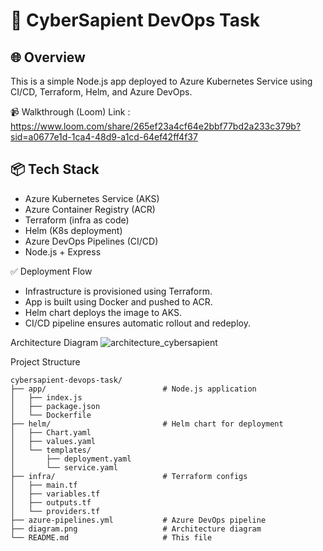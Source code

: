 # 🚀 CyberSapient DevOps Task

## 🌐 Overview

This is a simple Node.js app deployed to Azure Kubernetes Service using CI/CD, Terraform, Helm, and Azure DevOps.

📹 Walkthrough (Loom)
Link : https://www.loom.com/share/265ef23a4cf64e2bbf77bd2a233c379b?sid=a0677e1d-1ca4-48d9-a1cd-64ef42ff4f37

## 📦 Tech Stack

- Azure Kubernetes Service (AKS)
- Azure Container Registry (ACR)
- Terraform (infra as code)
- Helm (K8s deployment)
- Azure DevOps Pipelines (CI/CD)
- Node.js + Express

✅ Deployment Flow
* Infrastructure is provisioned using Terraform.
* App is built using Docker and pushed to ACR.
* Helm chart deploys the image to AKS.
* CI/CD pipeline ensures automatic rollout and redeploy.

Architecture Diagram
![architecture_cybersapient](https://github.com/user-attachments/assets/46436250-9baa-4672-86a6-86de436d3f6b)

Project Structure
```
cybersapient-devops-task/
├── app/                          # Node.js application
│   ├── index.js
│   ├── package.json
│   └── Dockerfile
├── helm/                         # Helm chart for deployment
│   ├── Chart.yaml
│   ├── values.yaml
│   └── templates/
│       ├── deployment.yaml
│       └── service.yaml
├── infra/                        # Terraform configs
│   ├── main.tf
│   ├── variables.tf
│   ├── outputs.tf
│   └── providers.tf
├── azure-pipelines.yml           # Azure DevOps pipeline
├── diagram.png                   # Architecture diagram
└── README.md                     # This file

```



